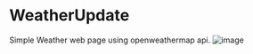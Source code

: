 # WeatherUpdate
Simple Weather web page using openweathermap api.
![image](https://github.com/GuhanAravinthKM/WeatherUpdate/assets/159403674/691a5af9-9747-4702-92b8-fc5d138eeffb)
